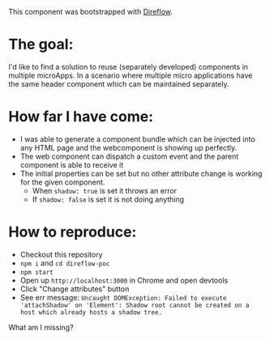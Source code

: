 This component was bootstrapped with [Direflow](https://direflow.io).


# The goal:
I'd like to find a solution to reuse (separately developed) components in multiple microApps.
In a scenario where multiple micro applications have the same header component which can be maintained separately.

# How far I have come:
 - I was able to generate a component bundle which can be injected into any HTML page and the webcomponent is showing up perfectly.
 - The web component can dispatch a custom event and the parent component is able to receive it
 - The initial properties can be set but no other attribute change is working for the given component.
    - When `shadow: true` is set it throws an error
    - If `shadow: false` is set it is not doing anything
    
# How to reproduce:
 - Checkout this repository
 - `npm i` and `cd direflow-poc`
 - `npm start`
 - Open up `http://localhost:3000` in Chrome and open devtools
 - Click "Change attributes" button
 - See err message: `Uncaught DOMException: Failed to execute 'attachShadow' on 'Element': Shadow root cannot be created on a host which already hosts a shadow tree.`


What am I missing?
